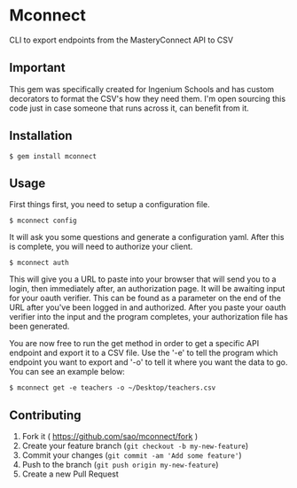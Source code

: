 # Mconnect

CLI to export endpoints from the MasteryConnect API to CSV

## Important

This gem was specifically created for Ingenium Schools and has custom decorators
to format the CSV's how they need them. I'm open sourcing this code just in case
someone that runs across it, can benefit from it.

## Installation

    $ gem install mconnect

## Usage

First things first, you need to setup a configuration file.

    $ mconnect config

It will ask you some questions and generate a configuration yaml. After this is
complete, you will need to authorize your client.

    $ mconnect auth

This will give you a URL to paste into your browser that will send you to a
login, then immediately after, an authorization page. It will be awaiting input
for your oauth verifier. This can be found as a parameter on the end of the URL
after you've been logged in and authorized. After you paste your oauth verifier
into the input and the program completes, your authorization file has been generated.

You are now free to run the get method in order to get a specific API endpoint
and export it to a CSV file. Use the '-e' to tell the program which endpoint you
want to export and '-o' to tell it where you want the data to go. You can see an
example below:

    $ mconnect get -e teachers -o ~/Desktop/teachers.csv

## Contributing

1. Fork it ( https://github.com/sao/mconnect/fork )
2. Create your feature branch (`git checkout -b my-new-feature`)
3. Commit your changes (`git commit -am 'Add some feature'`)
4. Push to the branch (`git push origin my-new-feature`)
5. Create a new Pull Request
